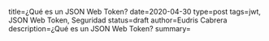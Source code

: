 title=¿Qué es un JSON Web Token?
date=2020-04-30
type=post
tags=jwt, JSON Web Token, Seguridad
status=draft
author=Eudris Cabrera
description=¿Qué es un JSON Web Token?
summary=
